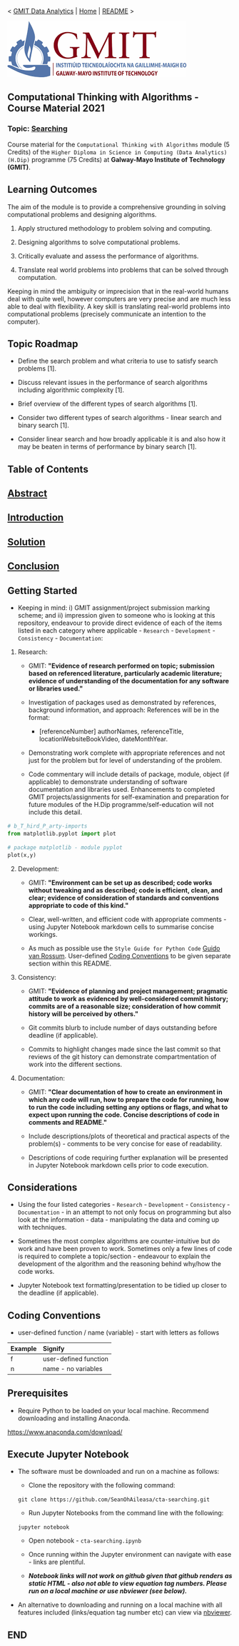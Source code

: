 < [GMIT Data Analytics](https://web.archive.org/web/20201029063153/https://www.gmit.ie/computer-science-and-applied-physics/higher-diploma-science-computing-data-analytics-ict) | [Home](https://github.com/SeanOhAileasa) | [README](https://github.com/SeanOhAileasa/cta-searching/blob/main/README.md) >

[![GMIT](https://github.com/SeanOhAileasa/SeanOhAileasa/blob/master/rc/gmit.png?raw=true)](https://web.archive.org/web/20201029063153/https://www.gmit.ie/computer-science-and-applied-physics/higher-diploma-science-computing-data-analytics-ict)

## Computational Thinking with Algorithms - Course Material 2021
### Topic: [Searching](https://nbviewer.jupyter.org/github/SeanOhAileasa/cta-searching/blob/main/cta-searching.ipynb)

Course material for the ``Computational Thinking with Algorithms`` module (5 Credits) of the ``Higher Diploma in Science in Computing (Data Analytics) (H.Dip)`` programme (75 Credits) at **Galway-Mayo Institute of Technology (GMIT)**.

## Learning Outcomes

The aim of the module is to provide a comprehensive grounding in solving computational problems and designing algorithms.

1. Apply structured methodology to problem solving and computing.

2. Designing algorithms to solve computational problems.

3. Critically evaluate and assess the performance of algorithms.

4. Translate real world problems into problems that can be solved through computation.

Keeping in mind the ambiguity or imprecision that in the real-world humans deal with quite well, however computers are very precise and are much less able to deal with flexibility. A key skill is translating real-world problems into computational problems (precisely communicate an intention to the computer).

## Topic Roadmap

- Define the search problem and what criteria to use to satisfy search problems [1].

- Discuss relevant issues in the performance of search algorithms including algorithmic complexity [1].

- Brief overview of the different types of search algorithms [1].

- Consider two different types of search algorithms - linear search and binary search [1].

- Consider linear search and how broadly applicable it is and also how it may be beaten in terms of performance by binary search [1].

<a id="top"></a>
## Table of Contents

## [Abstract](https://nbviewer.jupyter.org/github/SeanOhAileasa/cta-searching/blob/main/cta-searching.ipynb#abstract)
<!--
###### Keywords: -->

## [Introduction](https://nbviewer.jupyter.org/github/SeanOhAileasa/cta-searching/blob/main/cta-searching.ipynb#introduction)
<!--
###### Keywords: -->

## [Solution](https://nbviewer.jupyter.org/github/SeanOhAileasa/cta-searching/blob/main/cta-searching.ipynb#solution)
<!--
###### Keywords: -->

## [Conclusion](https://nbviewer.jupyter.org/github/SeanOhAileasa/cta-searching/blob/main/cta-searching.ipynb#conclusion)
<!--
###### Keywords: -->
<!--
## Development

###### Built-in:

###### (A) Standard Library (a_S_tandard_L_ibrary-imports):

###### (B) Third Party Library (b_T_hird_P_arty-imports):

###### (C) Local Application (c_L_ocal_A_pplication-imports): -->

## Getting Started
- Keeping in mind: i) GMIT assignment/project submission marking scheme; and ii) impression given to someone who is looking at this repository, endeavour to provide direct evidence of each of the items listed in each category where applicable - ``Research`` - ``Development`` - ``Consistency`` - ``Documentation``:

1. Research:

	- GMIT: **"Evidence of research performed on topic; submission based on referenced literature, particularly academic literature; evidence of understanding of the documentation for any software or libraries used."**

	- Investigation of packages used as demonstrated by references, background information, and approach: References will be in the format:

		- [referenceNumber] authorNames, referenceTitle, locationWebsiteBookVideo, dateMonthYear.

	- Demonstrating work complete with appropriate references and not just for the problem but for level of understanding of the problem.

	- Code commentary will include details of package, module, object (if applicable) to demonstrate understanding of software documentation and libraries used. Enhancements to completed GMIT projects/assignments for self-examination and preparation for future modules of the H.Dip programme/self-education will not include this detail.

```python
# b_T_hird_P_arty-imports
from matplotlib.pyplot import plot
```
```python
# package matplotlib - module pyplot
plot(x,y)
```

2. Development:

	- GMIT: **"Environment can be set up as described; code works without tweaking and as described; code is efficient, clean, and clear; evidence of consideration of standards and conventions appropriate to code of this kind."**

	- Clear, well-written, and efficient code with appropriate comments - using Jupyter Notebook markdown cells to summarise concise workings. 

	- As much as possible use the ``Style Guide for Python Code`` [Guido van Rossum](https://web.archive.org/web/20201029095211/https://www.python.org/dev/peps/pep-0008/). User-defined [Coding Conventions](#coding-conventsions) to be given separate section within this README.

3. Consistency:

	- GMIT: **"Evidence of planning and project management; pragmatic attitude to work as evidenced by well-considered commit history; commits are of a reasonable size; consideration of how commit history will be perceived by others."**

	- Git commits blurb to include number of days outstanding before deadline (if applicable).

	- Commits to highlight changes made since the last commit so that reviews of the git history can demonstrate compartmentation of work into the different sections.   

4. Documentation:

	- GMIT: **"Clear documentation of how to create an environment in which any code will run, how to prepare the code for running, how to run the code including setting any options or flags, and what to expect upon running the code. Concise descriptions of code in comments and README."**

	- Include descriptions/plots of theoretical and practical aspects of the problem(s) - comments to be very concise for ease of readability. 

	- Descriptions of code requiring further explanation will be presented in Jupyter Notebook markdown cells prior to code execution.   

## Considerations

- Using the four listed categories - ``Research`` - ``Development`` - ``Consistency`` - ``Documentation`` - in an attempt to not only focus on programming but also look at the information - data - manipulating the data and coming up with techniques.

- Sometimes the most complex algorithms are counter-intuitive but do work and have been proven to work. Sometimes only a few lines of code is required to complete a topic/section - endeavour to explain the development of the algorithm and the reasoning behind why/how the code works.

- Jupyter Notebook text formatting/presentation to be tidied up closer to the deadline (if applicable).

## Coding Conventions

- user-defined function / name (variable) - start with letters as follows

| Example       | Signify 		          |
| :------------ |:------------------------|
|	f        	|	user-defined function |
|	n        	|	name - no variables   |

## Prerequisites

- Require Python to be loaded on your local machine. Recommend downloading and installing Anaconda.

https://www.anaconda.com/download/

## Execute Jupyter Notebook

- The software must be downloaded and run on a machine as follows:

	- Clone the repository with the following command:

	``git clone https://github.com/SeanOhAileasa/cta-searching.git``

    - Run Jupyter Notebooks from the command line with the following:

	``jupyter notebook``

    - Open notebook - ``cta-searching.ipynb``

    - Once running within the Jupyter environment can navigate with ease - links are plentiful.

	- ***Notebook links will not work on github given that github renders as static HTML - also not able to view equation tag numbers. Please run on a local machine or use nbviewer (see below).***

- An alternative to downloading and running on a local machine with all features included (links/equation tag number etc) can view via [nbviewer](https://nbviewer.jupyter.org/github/SeanOhAileasa/cta-searching/blob/main/cta-searching.ipynb).

## END